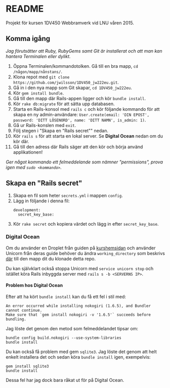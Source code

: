 # README

Projekt för kursen 1DV450 Webbramverk vid LNU våren 2015.

## Komma igång

*Jag förutsätter att Ruby, RubyGems samt Git är installerat och att man kan hantera Terminalen eller dylikt.*

1. Öppna Terminalen/kommandotolken. Gå till en bra mapp, `cd /någon/mapp/nånstans/`.
2. Klona repot med `git clone https://github.com/jwilsson/1DV450_jw222eu.git`.
3. Gå in i den nya mapp som Git skapar, `cd 1DV450_jw222eu`.
4. Kör `gem install bundle`.
5. Gå till den mapp där Rails-appen ligger och kör `bundle install`.
6. Kör `rake db:migrate` för att sätta upp databasen.
7. Starta en Rails-konsol med `rails c` och kör följande kommando för att skapa en ny admin-användare: `User.create(email: 'DIN EPOST', password: 'DITT LÖSENORD', name: 'DITT NAMN', is_admin: 1)`.
8. Gå ur Rails-konslen med `exit`.
9. Följ stegen i "Skapa en "Rails secret"" nedan.
9. Kör `rails s` för att starta en lokal server. Se **Digital Ocean** nedan om du kör där.
10. Gå till den adress där Rails säger att den kör och börja använd applikationen!

*Ger något kommando ett felmeddelande som nämner "permissions", prova igen med `sudo <kommando>`.*

## Skapa en "Rails secret"
1. Skapa en fil som heter `secrets.yml` i mappen `config`.
2. Lägg in följande i denna fil:
    ```
    development:
      secret_key_base:
    ```
3. Kör `rake secret` och kopiera värdet och lägg in efter `secret_key_base`.

### Digital Ocean
Om du använder en Droplet från guiden på [kurshemsidan](https://coursepress.lnu.se/kurs/webbramverk/publicering-av-applikation/) och använder Unicorn från deras guide behöver du
ändra `working_directory` som beskrivs [där](https://www.digitalocean.com/community/tutorials/how-to-use-the-1-click-ruby-on-rails-on-ubuntu-14-04-image#unicorn) till den mapp dit du klonade detta repo.

Du kan självklart också stoppa Unicorn med `service unicorn stop` och istället köra Rails inbyggda server med `rails s -b <SERVERNS IP>`.

#### Problem hos Digital Ocean
Efter att ha kört `bundle install` kan du få ett fel i stil med:

```
An error occurred while installing nokogiri (1.6.5), and Bundler cannot continue.
Make sure that `gem install nokogiri -v '1.6.5'` succeeds before bundling.
```

Jag löste det genom den metod som felmeddelandet tipsar om:

```
bundle config build.nokogiri --use-system-libraries
bundle install
```

Du kan också få problem med gem `sqlite3`. Jag löste det genom att helt enkelt installera det och sedan köra `bundle install` igen, exempelvis:

```
gem install sqlite3
bundle install
```

Dessa fel har jag dock bara råkat ut för på Digital Ocean.
